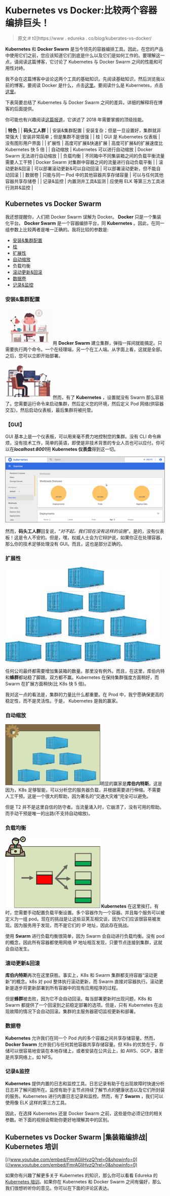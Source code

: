 # Kubernetes vs Docker:比较两个容器编排巨头！

> 原文:# t0]https://www . edureka . co/blog/kuberates-vs-docker/

**Kubernetes** 和 **Docker Swarm** 是当今领先的容器编排工具。因此，在您的产品中使用它们之前，您应该知道它们到底是什么以及它们是如何工作的。要理解这一点，请阅读这篇博客，它讨论了 Kubernetes 与 Docker Swarm 之间的性能和可用性对峙。

我不会在这篇博客中谈论这两个工具的基础知识。先阅读基础知识，然后浏览我以前的博客。要阅读 Docker 是什么，点击[这里](https://www.edureka.co/blog/docker-tutorial)。要阅读什么是 Kubernetes，点击[这里](https://www.edureka.co/blog/what-is-kubernetes-container-orchestration)。

下表简要总结了 Kubernetes 与 Docker Swarm 之间的差异。详细的解释将在博客的后面提供。

你可能也有兴趣阅读[这篇报道](https://www.edureka.co/skill-report)，它讲述了 2018 年需要掌握的顶级技能。

| **特色** |  | **码头工人群** |
| 安装&集群配置 | 安装复杂；但是一旦设置好，集群就非常强大 | 安装非常简单；但是集群不是很强 |
| 桂 | GUI 是 Kubernetes 仪表板 | 没有图形用户界面 |
| 扩展性 | 高度可扩展&快速扩展 | 高度可扩展&的扩展速度比 Kubernetes 快 5 倍 |
| 自动缩放 | Kubernetes 可以进行自动缩放 | Docker Swarm 无法进行自动缩放 |
| 负载均衡 | 不同箱中不同集装箱之间的负载平衡流量需要人工干预 | Docker Swarm 对集群中容器之间的流量进行自动负载平衡 |
| 滚动更新&回滚 | 可以部署滚动更新&可以自动回滚 | 可以部署滚动更新，但不能自动回滚 |
| 数据卷 | 只能与同一 Pod 中的其他容器共享存储容量 | 可以与任何其他容器共享存储卷 |
| 记录&监控 | 内置测井工具&监测 | 应使用 ELK 等第三方工具进行测井&监控 |

## **Kubernetes vs Docker Swarm**

我还想提醒你，人们把 Docker Swarm 误解为 Docker。 **Docker** 只是一个集装化平台。 **Docker Swarm** 是一个容器编排平台，同 **Kubernetes** 。因此，在同一组参数上比较两者是唯一正确的。我将比较的参数是:

*   [安装&集群配置](#InstallKubernetesCluster)
*   [桂](#KubernetesDashboard)
*   [扩展性](#ContainerScalability)
*   [自动缩放](#AutoScaling)
*   负载均衡
*   [滚动更新&回滚](#RollingUpdatestRollbacks)
*   [数据卷](#DataVolumes)
*   [记录&监控](#LoggingMonitoring)

### **安装&集群配置**

![Thumbnail Image](img/9f6087f0b7c204f6e318f5d986c55ad8.png)用 **Docker Swarm** 建立集群，弹指一挥间就能搞定。只需要执行两个命令。一个在经理端，另一个在工人端。从字面上看，这就是全部。之后，您可以立即开始部署。

![kubernetes setup - kubernetes vs docker swarm - edureka](img/1243085076877705315c005197aada50.png)然而，有了 **Kubernetes** ，设置就没有 Swarm 那么容易了。您需要运行命令来启动集群，然后定义您的环境，然后定义 Pod 网络(供容器交互)，然后启动仪表板，最后集群将被托管。



### **【GUI】**

GUI 基本上是一个仪表板，可以用来毫不费力地控制您的集群。没有 CLI 命令麻烦，没有技术工作，简单的英语，即使是非技术背景的专业人员也可以应付。你可以在***localhost:8001***用 **Kubernetes 仪表盘**得到这一切。

![kubernetes dashboard - kubernetes vs docker swarm - edureka](img/ff8a5f1b4bb0e4686c586c10e619c511.png)

然而，**码头工人群**回复说，“*对不起，我们现在没有这样的设施*”。是的，没有仪表板！这是令人不安的。但是，嘿，权威人士会为它辩护说，如果你正在处理容器，那么你的技术足够处理没有 GUI。而且，这也是部分正确的。

### **扩展性**

![container scaling - kubernetes vs docker swarm - edureka](img/046467ed3e910cdc9488f690b2036d55.png)

任何公司最终都需要增加集装箱的数量。那里没有例外。而且，在这里，库伯内特和**蜂群**都站稳了脚跟。双方都不赢。Kubernetes 在保持集群强度方面稍好，而 Swarm 在扩展方面稍快(比 K8s 快 5 倍)。



我对这一点的看法是，集群的力量比什么都重要。在 Prod 中，我宁愿确保更高的稳定性，而不是灵活性。于是， Kubernetes 是我的赢家。

### **自动缩放**

![kubernetes container scaling - kubernetes vs docker swarm - edureka](img/5478e0aad7edf0b4bc96dc5c4c56d17b.png)明显的赢家是**库伯内特斯**。这是因为，K8s 足够智能，可以分析您的服务器负载，并根据需要进行伸缩。不需要人工干预。这是一个很大的帮助，因为著名的“交通大灾难”完全可以避免。



但是 T2 并不是这里自信的防守者。当流量涌入时，它崩溃了，没有可用的帮助。而手动干预是唯一的出路(不支持自动缩放)。

### **负载均衡**

**![kubernetes load balancing - kubernetes vs docker swarm - edureka](img/8ef1d23bba4aeb2a8602c512ae5c4952.png) Kubernetes** 在这里挨打。有时，您需要手动配置负载平衡设置。多个容器作为一个容器。并且每个服务可以被定义为一组 pod。现在的挑战是让这些豆荚互相交谈，因为它们应该很容易被发现。因为服务用于发现，而不是它们的 IP 地址，因此存在挑战。

使用 **Swarm** 进行负载均衡很简单，因为 Swarm 会自动进行负载均衡。没有 pod 的概念，因此所有容器都使用网络 IP 地址相互发现，只要节点连接到集群，这就会自动发生。



### **滚动更新&回滚**

**库伯内特斯**再次在这里获胜。事实上，K8s 和 Swarm 集群都支持容器“滚动更新”的概念。k8s 对 pod 整体执行滚动更新，而 Swarm 直接对容器执行。滚动更新是逐步将更新部署到所有容器中的现有应用程序的过程。

但是**蜂群**被击败，因为它不会自动回滚。每当部署更新时出现问题，K8s 和 Swarm 都提供了一个回滚到之前稳定部署的选项。但是，只有 Kubernetes 在出现故障的情况下会自动回滚。集群的主服务器密切监视更新和部署。

### **数据卷**

**Kubernetes** 允许我们在同一个 Pod 内的多个容器之间共享存储容量。然而， **Docker Swarm** 允许我们与任何其他容器共享存储容量。但 K8s 的优势在于，存储可以很容易地安装在本地存储上，或者安装在公共云上，如 AWS、GCP，甚至是共享网络上，如 NFS。

### **记录&监控**

**Kubernetes** 提供内置的日志和监控工具。日志记录有助于在出现故障时快速分析日志并了解问题所在。监控有助于主节点持续了解节点的健康状态以及它们所封装的服务。Kubernetes 进行内置日志记录和监控。然而，有了 **Swarm** ，我们可以使用像 ELK 这样的第三方工具。

因此，在选择 Kubernetes 还是 Docker Swarm 之前，这些是你必须记住的相关参数。听下面的视频会帮助你更好地理解其中的区别。

## **Kubernetes vs Docker Swarm |集装箱编排战| Kubernetes 培训**

[//www.youtube.com/embed/FmrAGliHvzQ?rel=0&showinfo=0](//www.youtube.com/embed/FmrAGliHvzQ?rel=0&showinfo=0)

如果你有兴趣了解更多关于 Kubernetes 的知识，那么你可以看看 Edureka 的 [Kubernetes 培训](https://www.edureka.co/kubernetes-certification)。如果你在 Kubernetes 和 Docker Swarm 之间有偏好，那么我们很想听听你的意见。你可以在下面的评论区表达。
